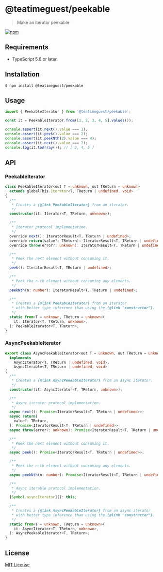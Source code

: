 # @teatimeguest/peekable

> Make an iterator peekable

[![npm][npm-badge]](https://www.npmjs.com/package/@teatimeguest/peekable)

[npm-badge]: https://img.shields.io/npm/v/@teatimeguest/peekable?logo=npm&logoColor=959da5&labelColor=2e353b&color=c40000

## Requirements

- TypeScript 5.6 or later.

## Installation

```console
$ npm install @teatimeguest/peekable
```

## Usage

```typescript
import { PeekableIterator } from '@teatimeguest/peekable';

const it = PeekableIterator.from([1, 2, 3, 4, 5].values());

console.assert(it.next().value === 1);
console.assert(it.peek().value === 2);
console.assert(it.peekNth(2).value === 4);
console.assert(it.next().value === 2);
console.log(it.toArray()); // [ 3, 4, 5 ]
```

## API

### PeekableIterator

```typescript
class PeekableIterator<out T = unknown, out TReturn = unknown>
  extends globalThis.Iterator<T, TReturn | undefined, void>
{
  /**
   * Creates a {@link PeekableIterator} from an iterator.
   */
  constructor(it: Iterator<T, TReturn, unknown>);

  /**
   * Iterator protocol implementation.
   */
  override next(): IteratorResult<T, TReturn | undefined>;
  override return(value?: TReturn): IteratorResult<T, TReturn | undefined>;
  override throw(error?: unknown): IteratorResult<T, TReturn | undefined>;

  /**
   * Peek the next element without consuming it.
   */
  peek(): IteratorResult<T, TReturn | undefined>;

  /**
   * Peek the n-th element without consuming any elements.
   */
  peekNth(n: number): IteratorResult<T, TReturn | undefined>;

  /**
   * Creates a {@link PeekableIterator} from an iterator
   * with better type inference than using the {@link "constructor"}.
   */
  static from<T = unknown, TReturn = unknown>(
    it: Iterator<T, TReturn, unknown>,
  ): PeekableIterator<T, TReturn>;
}
```

### AsyncPeekableIterator

```typescript
export class AsyncPeekableIterator<out T = unknown, out TReturn = unknown>
  implements
    AsyncIterator<T, TReturn | undefined, void>,
    AsyncIterable<T, TReturn | undefined, void>
{
  /**
   * Creates a {@link AsyncPeekableIterator} from an async iterator.
   */
  constructor(it: AsyncIterator<T, TReturn, unknown>);

  /**
   * Async iterator protocol implementation.
   */
  async next(): Promise<IteratorResult<T, TReturn | undefined>>;
  async return(
    value?: TReturn,
  ): Promise<IteratorResult<T, TReturn | undefined>>;
  async throw(error?: unknown): Promise<IteratorResult<T, TReturn | undefined>>;

  /**
   * Peek the next element without consuming it.
   */
  async peek(): Promise<IteratorResult<T, TReturn | undefined>>;

  /**
   * Peek the n-th element without consuming any elements.
   */
  async peekNth(n: number): Promise<IteratorResult<T, TReturn | undefined>>;

  /**
   * Async iterable protocol implementation.
   */
  [Symbol.asyncIterator](): this;

  /**
   * Creates a {@link AsyncPeekableIterator} from an async iterator
   * with better type inference than using the {@link "constructor"}.
   */
  static from<T = unknown, TReturn = unknown>(
    it: AsyncIterator<T, TReturn, unknown>,
  ): AsyncPeekableIterator<T, TReturn>;
}
```

## License

[MIT License](https://github.com/teatimeguest/node-texlive-packages/blob/main/packages/peekable/LICENSE)
